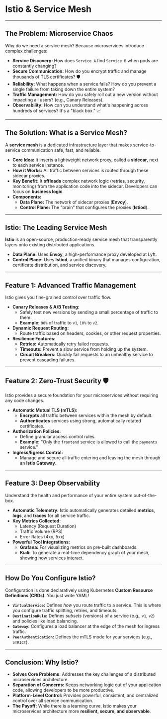 # Istio & Service Mesh 

---

## The Problem: Microservice Chaos 

Why do we need a service mesh? Because microservices introduce complex challenges:

* **Service Discovery:** How does `Service A` find `Service B` when pods are constantly changing?
* **Secure Communication:** How do you encrypt traffic and manage thousands of TLS certificates? 🛡️
* **Reliability:** What happens when a service fails? How do you prevent a single failure from taking down the entire system?
* **Traffic Management:** How do you safely roll out a new version without impacting all users? (e.g., Canary Releases).
* **Observability:** How can you understand what's happening across hundreds of services? It's a "black box." 📈

---

## The Solution: What is a Service Mesh? 

A **service mesh** is a dedicated infrastructure layer that makes service-to-service communication safe, fast, and reliable.

* **Core Idea:** It inserts a lightweight network proxy, called a **sidecar**, next to each service instance.
* **How it Works:** All traffic between services is routed through these sidecar proxies.
* **Key Benefit:** It **offloads** complex network logic (retries, security, monitoring) from the application code into the sidecar. Developers can focus on **business logic**.
* **Components:**
    * **Data Plane:** The network of sidecar proxies (**Envoy**).
    * **Control Plane:** The "brain" that configures the proxies (**Istiod**).



---

## Istio: The Leading Service Mesh

**Istio** is an open-source, production-ready service mesh that transparently layers onto existing distributed applications.

* **Data Plane:** Uses **Envoy**, a high-performance proxy developed at Lyft.
* **Control Plane:** Uses **Istiod**, a unified binary that manages configuration, certificate distribution, and service discovery.

---

## Feature 1: Advanced Traffic Management 

Istio gives you fine-grained control over traffic flow.

* **Canary Releases & A/B Testing:**
    * Safely test new versions by sending a small percentage of traffic to them.
    * **Example:** `90%` of traffic to `v1`, `10%` to `v2`.
* **Dynamic Request Routing:**
    * Route traffic based on headers, cookies, or other request properties.
* **Resilience Features:**
    * **Retries:** Automatically retry failed requests.
    * **Timeouts:** Prevent a slow service from holding up the system.
    * **Circuit Breakers:** Quickly fail requests to an unhealthy service to prevent cascading failures.

---

## Feature 2: Zero-Trust Security 🛡

Istio provides a secure foundation for your microservices without requiring any code changes.

* **Automatic Mutual TLS (mTLS):**
    * **Encrypts** all traffic between services within the mesh by default.
    * **Authenticates** services using strong, automatically rotated certificates.
* **Authorization Policies:**
    * Define granular access control rules.
    * **Example:** "Only the `frontend` service is allowed to call the `payments` service."
* **Ingress/Egress Control:**
    * Manage and secure all traffic entering and leaving the mesh through an **Istio Gateway**.

---

## Feature 3: Deep Observability 

Understand the health and performance of your entire system out-of-the-box.

* **Automatic Telemetry:** Istio automatically generates detailed **metrics**, **logs**, and **traces** for all service traffic.
* **Key Metrics Collected:**
    * Latency (Request Duration)
    * Traffic Volume (RPS)
    * Error Rates (4xx, 5xx)
* **Powerful Tool Integrations:**
    * **Grafana:** For visualizing metrics on pre-built dashboards.
    * **Kiali:** To generate a real-time dependency graph of your mesh, showing how services interact. 

---

## How Do You Configure Istio? 

Configuration is done declaratively using Kubernetes **Custom Resource Definitions (CRDs)**. You just write YAML!

* **`VirtualService`:** Defines *how* you route traffic to a service. This is where you configure traffic splitting, retries, and timeouts.
* **`DestinationRule`:** Defines *subsets* (versions) of a service (e.g., `v1`, `v2`) and policies like load balancing.
* **`Gateway`:** Configures a load balancer at the edge of the mesh for ingress traffic.
* **`PeerAuthentication`:** Defines the mTLS mode for your services (e.g., `STRICT`).

---

## Conclusion: Why Istio? 

* **Solves Core Problems:** Addresses the key challenges of a distributed microservices architecture.
* **Separation of Concerns:** Keeps networking logic out of your application code, allowing developers to be more productive.
* **Platform-Level Control:** Provides powerful, consistent, and centralized control over all service communication.
* **The Payoff:** While there is a learning curve, Istio makes your microservices architecture more **resilient, secure, and observable**.
